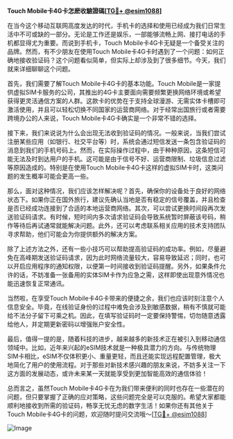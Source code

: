 **Touch Mobile卡4G卡怎麽收驗證碼[[TG💪+ @esim1088](https://t.me/s/esim1088)]**

在当今这个移动互联网高度发达的时代，手机卡的选择和使用已经成为我们日常生活中不可或缺的一部分。无论是工作还是娱乐，一部能够流畅上网、接打电话的手机都显得尤为重要。而说到手机卡，Touch Mobile卡4G卡无疑是一个备受关注的品牌。然而，有不少朋友在使用Touch Mobile卡4G卡时遇到了一个问题：如何正确地接收验证码？这个问题看似简单，但实际上却涉及到了很多细节。今天，我们就来详细聊聊这个问题。

首先，我们需要了解Touch Mobile卡4G卡的基本功能。Touch Mobile是一家提供虚拟SIM卡服务的公司，其推出的4G卡主要面向需要频繁更换网络环境或希望获得更灵活通信方案的人群。这款卡的优势在于支持全球漫游、无需实体卡槽即可激活使用，并且可以轻松切换不同国家的运营商网络。对于经常出国旅行或者需要跨境办公的人来说，Touch Mobile卡4G卡确实是一个非常不错的选择。

接下来，我们来说说为什么会出现无法收到验证码的情况。一般来说，当我们尝试注册某些应用（如银行、社交平台等）时，系统会通过短信发送一条包含验证码的消息到我们的手机号码上。然而，在实际操作过程中，由于种种原因，这条短信可能无法及时到达用户的手机。这可能是由于信号不好、运营商限制、垃圾信息过滤等原因造成的。特别是在使用Touch Mobile卡4G卡这样的虚拟SIM卡时，这类问题的发生概率可能会更高一些。

那么，面对这种情况，我们应该怎样解决呢？首先，确保你的设备处于良好的网络状态下。如果你正在国外旅行，建议先确认当地是否有稳定的信号覆盖，并且检查是否已经成功连接到了合适的本地运营商网络。其次，可以尝试更换时间段再次发送验证码请求。有时候，短时间内多次请求验证码会导致系统暂时屏蔽该号码，稍作等待后再试通常就能解决问题。此外，还可以考虑联系相关应用的技术支持团队寻求帮助，他们可能会为你提供额外的解决方案。

除了上述方法之外，还有一些小技巧可以帮助提高验证码的成功率。例如，尽量避免在高峰期发送验证码请求，因为此时网络流量较大，容易导致延迟；同时，也可以开启应用程序的通知权限，以便第一时间接收到验证码提醒。另外，如果条件允许的话，不妨准备一张备用的实体SIM卡作为应急之需，这样即使出现意外情况也能迅速恢复正常通讯。

当然啦，在享受Touch Mobile卡4G卡带来的便捷之余，我们也应该时刻注意个人信息安全。毕竟，在线验证身份的过程中难免会涉及到敏感数据，稍有不慎就可能给不法分子留下可乘之机。因此，在填写验证码时一定要保持警惕，切勿随意透露给他人，并定期更新密码以增强账户安全性。

最后，值得一提的是，随着科技的进步，越来越多的新技术正在被引入到移动通信领域中。比如，近年来兴起的eSIM技术就是一种极具潜力的方向。与传统物理SIM卡相比，eSIM不仅体积更小、重量更轻，而且还能实现远程配置管理，极大地简化了用户的使用流程。对于那些对新技术感兴趣的朋友来说，不妨多关注一下这方面的发展动态，或许未来某一天就能享受到更加智能高效的通信体验！

总而言之，虽然Touch Mobile卡4G卡在为我们带来便利的同时也存在一些潜在的问题，但只要掌握了正确的应对策略，这些问题完全是可以克服的。希望大家都能顺利地接收到所需的验证码，畅享无忧无虑的数字生活！如果你还有其他关于Touch Mobile卡4G卡的问题，欢迎随时提问交流哦～[[TG💪+ @esim1088](https://t.me/s/esim1088)]

![Image](https://i.postimg.cc/4NQfJmqS/Snipaste-2025-05-13-00-14-12.png)